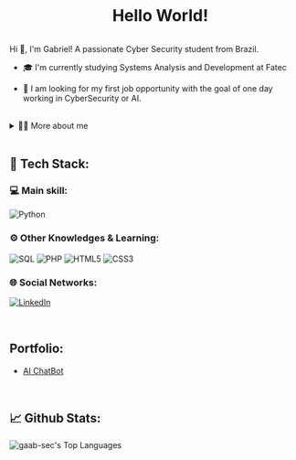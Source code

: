 <!--título-->
<div id="user-content-toc">
  <ul align="center">
    <summary><h1 style="display: inline-block">Hello World!</h1></summary>
</div>

<!-- Presentation -->
<p>
  Hi 👋, I'm Gabriel!
  A passionate Cyber Security student from Brazil.

  - 🎓 I'm currently studying Systems Analysis and Development at Fatec

  - 🔭 I am looking for my first job opportunity with the goal of one day working in CyberSecurity or AI.
</p>

<br>

<!-- Dropdown -->
<details>
  <summary>👨‍💻 More about me</summary>

  - 💬 I am 18 years old, currently living in Brazil. I speak intermediate English and have experience with Python, Linux, and SQL. Although I have not yet had a job, I am actively seeking an internship opportunity to gain professional experience. My goal is to build a career in Cybersecurity or AI, and ideally, work with both fields in the future.

  - ⚡ I enjoy reading books, playing games, watching movies, and exercising. I believe these activities help me develop a broader perspective and improve my problem-solving skills, which are essential for my work in technology. :)
</details>

<br>

<h2>🚀 Tech Stack:</h2> 
<!-- Skills: Main skills -->
  <div style="flex-basis: 48%;">
    <h3>💻  Main skill: </h3>
    <img align="center" alt="Python" src="https://img.shields.io/badge/Python-14354C?style=for-the-badge&logo=python&logoColor=white">
  </div>

<!-- Skills: Other Knowledge -->
  <div style="flex-basis: 48%;">
    <h3>⚙️  Other Knowledges & Learning: </h3>
    <img align="center" alt="SQL" src="https://img.shields.io/badge/Mysql-E95420?style=for-the-badge&logo=Mysql&logoColor=white">
    <img align="center" alt="PHP" src="https://img.shields.io/badge/PHP-777BB4?style=for-the-badge&logo=php&logoColor=white">
    <img align="center" alt="HTML5" src="https://img.shields.io/badge/HTML5-E34F26?style=for-the-badge&logo=html5&logoColor=white">
    <img align="center" alt="CSS3" src="https://img.shields.io/badge/CSS3-1572B6?style=for-the-badge&logo=css3&logoColor=white">
  </div>

  
  <h3>🌐  Social Networks: </h3>
  
  [![LinkedIn](https://img.shields.io/badge/LinkedIn-0077B5?style=for-the-badge&logo=linkedin&logoColor=white)](https://www.linkedin.com/in/gabriel-oldrado/)

<br>

<!-- Portfolio -->

## Portfolio:
- [AI ChatBot](https://github.com/gaab-sec/AI-ChatBot)

<!--
- [Exploratory Data Analysis](https://github.com/VariableBee/EDA_Loggi)
- [Interactive Data Visualization](https://github.com/VariableBee/COVID_19_DASHBOARD)
- [Data Querying and Analysis](https://github.com/VariableBee/AWS_Athena_Queries)
- [Client Registry System](https://github.com/VariableBee/Cartorio)
-->

<br>

<h2>📈 Github Stats:</h2>

<!-- GithubStats -->
![gaab-sec's Top Languages](https://github-readme-stats.vercel.app/api/top-langs/?username=gaab-sec&theme=gotham&show_icons=true&hide_border=false&layout=compact)


<!-- GIF -->
<!-- 
<p align="left">
  <img align="center" src="https://github.com/VariableBee/VariableBee/assets/77739311/4e9f41af-6b57-49a7-b15a-74322e96b4d7" alt="Imagem">
</p>
-->
